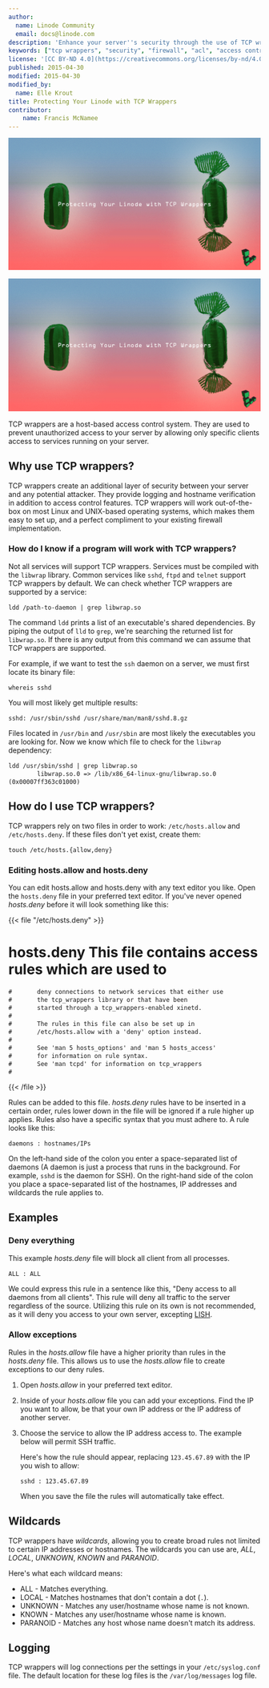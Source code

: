 ```yaml
---
author:
  name: Linode Community
  email: docs@linode.com
description: 'Enhance your server''s security through the use of TCP wrappers'
keywords: ["tcp wrappers", "security", "firewall", "acl", "access control"]
license: '[CC BY-ND 4.0](https://creativecommons.org/licenses/by-nd/4.0)'
published: 2015-04-30
modified: 2015-04-30
modified_by:
  name: Elle Krout
title: Protecting Your Linode with TCP Wrappers
contributor:
    name: Francis McNamee
---
```



![Protecting your Linode with TCP Wrappers](/docs/assets/protecting-your-linode-with-tcp-wrappers.png "Protecting your Linode with TCP Wrappers")

![Protecting your Linode with TCP Wrappers](/docs/assets/protecting-your-linode-with-tcp-wrappers.png "Protecting your Linode with TCP Wrappers")

TCP wrappers are a host-based access control system. They are used to prevent unauthorized access to your server by allowing only specific clients access to services running on your server.

## Why use TCP wrappers?

TCP wrappers create an additional layer of security between your server and any potential attacker. They provide logging and hostname verification in addition to access control features. TCP wrappers will work out-of-the-box on most Linux and UNIX-based operating systems, which makes them easy to set up, and a perfect compliment to your existing firewall implementation.

### How do I know if a program will work with TCP wrappers?

Not all services will support TCP wrappers. Services must be compiled with the `libwrap` library. Common services like `sshd`, `ftpd` and `telnet` support TCP wrappers by default. We can check whether TCP wrappers are supported by a service:

    ldd /path-to-daemon | grep libwrap.so

The command `ldd` prints a list of an executable's shared dependencies. By piping the output of `lld` to `grep`, we're searching the returned list for `libwrap.so`. If there is any output from this command we can assume that TCP wrappers are supported.

For example, if we want to test the `ssh` daemon on a server, we must first locate its binary file:

    whereis sshd

You will most likely get multiple results:

    sshd: /usr/sbin/sshd /usr/share/man/man8/sshd.8.gz

Files located in `/usr/bin` and `/usr/sbin` are most likely the executables you are looking for. Now we know which file to check for the `libwrap` dependency:

    ldd /usr/sbin/sshd | grep libwrap.so
            libwrap.so.0 => /lib/x86_64-linux-gnu/libwrap.so.0 (0x00007ff363c01000)

## How do I use TCP wrappers?

TCP wrappers rely on two files in order to work: `/etc/hosts.allow` and `/etc/hosts.deny`. If these files don't yet exist, create them:

    touch /etc/hosts.{allow,deny}

### Editing hosts.allow and hosts.deny

You can edit hosts.allow and hosts.deny with any text editor you like. Open the `hosts.deny` file in your preferred text editor. If you've never opened *hosts.deny* before it will look something like this:

{{< file "/etc/hosts.deny" >}}
#
# hosts.deny	This file contains access rules which are used to
	#		deny connections to network services that either use
	#		the tcp_wrappers library or that have been
	#		started through a tcp_wrappers-enabled xinetd.
	#
	#		The rules in this file can also be set up in
	#		/etc/hosts.allow with a 'deny' option instead.
	#
	#		See 'man 5 hosts_options' and 'man 5 hosts_access'
	#		for information on rule syntax.
	#		See 'man tcpd' for information on tcp_wrappers
	#

{{< /file >}}


Rules can be added to this file. *hosts.deny* rules have to be inserted in a certain order, rules lower down in the file will be ignored if a rule higher up applies. Rules also have a specific syntax that you must adhere to. A rule looks like this:

    daemons : hostnames/IPs

On the left-hand side of the colon you enter a space-separated list of daemons (A daemon is just a process that runs in the background. For example, `sshd` is the daemon for SSH). On the right-hand side of the colon you place a space-separated list of the hostnames, IP addresses and wildcards the rule applies to.

## Examples

### Deny everything
This example *hosts.deny* file will block all client from all processes.

    ALL : ALL

We could express this rule in a sentence like this, "Deny access to all daemons from all clients". This rule will deny all traffic to the server regardless of the source. Utilizing this rule on its own is not recommended, as it will deny you access to your own server, excepting [LISH](/docs/networking/using-the-linode-shell-lish).

### Allow exceptions

Rules in the *hosts.allow* file have a higher priority than rules in the *hosts.deny* file. This allows us to use the *hosts.allow* file to create exceptions to our deny rules.

1.  Open *hosts.allow* in your preferred text editor.

2.  Inside of your *hosts.allow* file you can add your exceptions. Find the IP you want to allow, be that your own IP address or the IP address of another server.

3.  Choose the service to allow the IP address access to. The example below will permit SSH traffic.

    Here's how the rule should appear, replacing `123.45.67.89` with the IP you wish to allow:

        sshd : 123.45.67.89

    When you save the file the rules will automatically take effect.

## Wildcards

TCP wrappers have *wildcards*, allowing you to create broad rules not limited to certain IP addresses or hostnames. The wildcards you can use are, *ALL*, *LOCAL*, *UNKNOWN*, *KNOWN* and *PARANOID*.

Here's what each wildcard means:

* ALL - Matches everything.
* LOCAL - Matches hostnames that don't contain a dot (`.`).
* UNKNOWN - Matches any user/hostname whose name is not known.
* KNOWN - Matches any user/hostname whose name is known.
* PARANOID - Matches any host whose name doesn't match its address.


## Logging

TCP wrappers will log connections per the settings in your `/etc/syslog.conf` file. The default location for these log files is the `/var/log/messages` log file.

